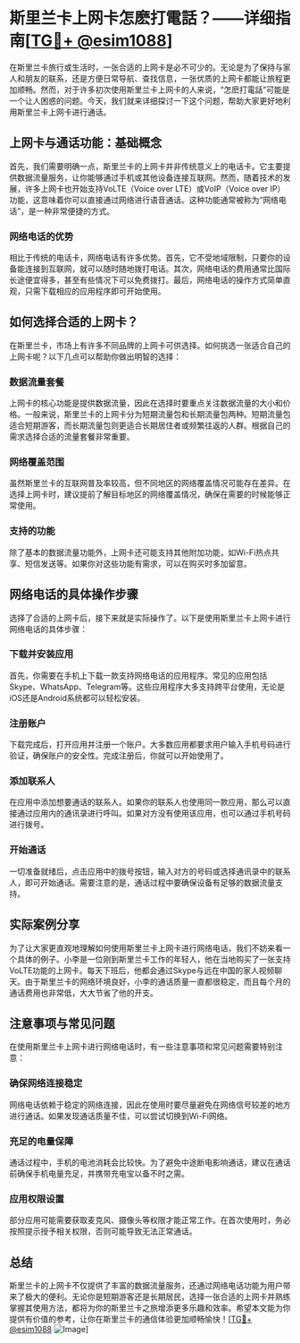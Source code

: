 # 斯里兰卡上网卡怎麽打電話？——详细指南[[TG💪+ @esim1088](https://t.me/s/esim1088)]

在斯里兰卡旅行或生活时，一张合适的上网卡是必不可少的。无论是为了保持与家人和朋友的联系，还是方便日常导航、查找信息，一张优质的上网卡都能让旅程更加顺畅。然而，对于许多初次使用斯里兰卡上网卡的人来说，“怎麽打電話”可能是一个让人困惑的问题。今天，我们就来详细探讨一下这个问题，帮助大家更好地利用斯里兰卡上网卡进行通话。

## 上网卡与通话功能：基础概念

首先，我们需要明确一点，斯里兰卡的上网卡并非传统意义上的电话卡。它主要提供数据流量服务，让你能够通过手机或其他设备连接互联网。然而，随着技术的发展，许多上网卡也开始支持VoLTE（Voice over LTE）或VoIP（Voice over IP）功能，这意味着你可以直接通过网络进行语音通话。这种功能通常被称为“网络电话”，是一种非常便捷的方式。

### 网络电话的优势

相比于传统的电话卡，网络电话有许多优势。首先，它不受地域限制，只要你的设备能连接到互联网，就可以随时随地拨打电话。其次，网络电话的费用通常比国际长途便宜得多，甚至有些情况下可以免费拨打。最后，网络电话的操作方式简单直观，只需下载相应的应用程序即可开始使用。

## 如何选择合适的上网卡？

在斯里兰卡，市场上有许多不同品牌的上网卡可供选择。如何挑选一张适合自己的上网卡呢？以下几点可以帮助你做出明智的选择：

### 数据流量套餐

上网卡的核心功能是提供数据流量，因此在选择时要重点关注数据流量的大小和价格。一般来说，斯里兰卡的上网卡分为短期流量包和长期流量包两种。短期流量包适合短期游客，而长期流量包则更适合长期居住者或频繁往返的人群。根据自己的需求选择合适的流量套餐非常重要。

### 网络覆盖范围

虽然斯里兰卡的互联网普及率较高，但不同地区的网络覆盖情况可能存在差异。在选择上网卡时，建议提前了解目标地区的网络覆盖情况，确保在需要的时候能够正常使用。

### 支持的功能

除了基本的数据流量功能外，上网卡还可能支持其他附加功能，如Wi-Fi热点共享、短信发送等。如果你对这些功能有需求，可以在购买时多加留意。

## 网络电话的具体操作步骤

选择了合适的上网卡后，接下来就是实际操作了。以下是使用斯里兰卡上网卡进行网络电话的具体步骤：

### 下载并安装应用

首先，你需要在手机上下载一款支持网络电话的应用程序。常见的应用包括Skype、WhatsApp、Telegram等。这些应用程序大多支持跨平台使用，无论是iOS还是Android系统都可以轻松安装。

### 注册账户

下载完成后，打开应用并注册一个账户。大多数应用都要求用户输入手机号码进行验证，确保账户的安全性。完成注册后，你就可以开始使用了。

### 添加联系人

在应用中添加想要通话的联系人。如果你的联系人也使用同一款应用，那么可以直接通过应用内的通讯录进行呼叫。如果对方没有使用该应用，也可以通过手机号码进行拨号。

### 开始通话

一切准备就绪后，点击应用中的拨号按钮，输入对方的号码或选择通讯录中的联系人，即可开始通话。需要注意的是，通话过程中要确保设备有足够的数据流量支持。

## 实际案例分享

为了让大家更直观地理解如何使用斯里兰卡上网卡进行网络电话，我们不妨来看一个具体的例子。小李是一位刚到斯里兰卡工作的年轻人，他在当地购买了一张支持VoLTE功能的上网卡。每天下班后，他都会通过Skype与远在中国的家人视频聊天。由于斯里兰卡的网络环境良好，小李的通话质量一直都很稳定，而且每个月的通话费用也非常低，大大节省了他的开支。

## 注意事项与常见问题

在使用斯里兰卡上网卡进行网络电话时，有一些注意事项和常见问题需要特别注意：

### 确保网络连接稳定

网络电话依赖于稳定的网络连接，因此在使用时要尽量避免在网络信号较差的地方进行通话。如果发现通话质量不佳，可以尝试切换到Wi-Fi网络。

### 充足的电量保障

通话过程中，手机的电池消耗会比较快。为了避免中途断电影响通话，建议在通话前确保手机电量充足，并携带充电宝以备不时之需。

### 应用权限设置

部分应用可能需要获取麦克风、摄像头等权限才能正常工作。在首次使用时，务必按照提示授予相关权限，否则可能导致无法正常通话。

## 总结

斯里兰卡的上网卡不仅提供了丰富的数据流量服务，还通过网络电话功能为用户带来了极大的便利。无论你是短期游客还是长期居民，选择一张合适的上网卡并熟练掌握其使用方法，都将为你的斯里兰卡之旅增添更多乐趣和效率。希望本文能为你提供有价值的参考，让你在斯里兰卡的通信体验更加顺畅愉快！[[TG💪+ @esim1088](https://t.me/s/esim1088) ![Image](https://i.postimg.cc/4NQfJmqS/Snipaste-2025-05-13-00-14-12.png)]